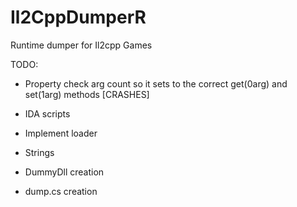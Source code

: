 # Il2CppDumperR
 Runtime dumper for Il2cpp Games

TODO:
- Property check arg count so it sets to the correct get(0arg) and set(1arg) methods [CRASHES]

- IDA scripts
- Implement loader
- Strings
- DummyDll creation
- dump.cs creation
